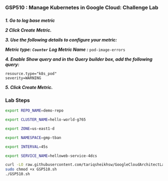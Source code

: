### GSP510 :  Manage Kubernetes in Google Cloud: Challenge Lab 


### 

***1. Go to log base metric***

***2 Click Create Metric.***
 
***3. Use the following details to configure your metric:***

***Metric type: ```Counter```***
***Log Metric Name :*** ```pod-image-errors```

***4. Enable Show query and in the Query builder box, add the following query:***
``` 
resource.type="k8s_pod"
severity=WARNING
```
 
***5. Click Create Metric.***



### Lab Steps

```bash
export REPO_NAME=demo-repo

export CLUSTER_NAME=hello-world-g765

export ZONE=us-east1-d

export NAMESPACE=gmp-tban

export INTERVAL=45s

export SERVICE_NAME=helloweb-service-4dcs
```


```bash
curl -LO raw.githubusercontent.com/tariqsheikhsw/GoogleCloudArchitectLabs/main/GSP510.sh
sudo chmod +x GSP510.sh
./GSP510.sh
```
